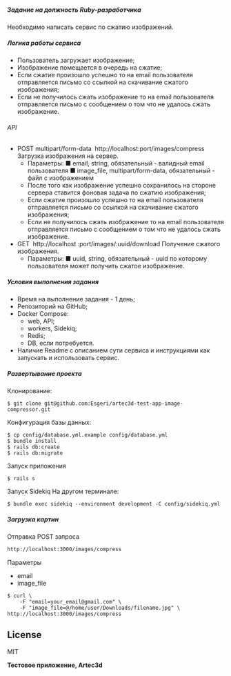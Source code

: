 ##### Задание на должность Ruby-разработчика
Необходимо написать сервис по сжатию изображений.

##### Логика работы сервиса
- Пользователь загружает изображение;
- Изображение помещается в очередь на сжатие;
- Если сжатие произошло успешно то на email пользователя отправляется письмо со ссылкой на
скачивание сжатого изображения;
- Если не получилось сжать изображение то на email пользователя отправляется письмо с
сообщением о том что не удалось сжать изображение.

###### API
- POST multipart/form-data​ ​ http://localhost:port/images/compress
Загрузка изображения на сервер.
    - Параметры:
        ■ email, string, обязательный - валидный email пользователя
        ■ image_file, multipart/form-data, обязательный - файл с изображением
    - После того как изображение успешно сохранилось на стороне сервера ставится фоновая
задача по сжатию изображения;
    - Если сжатие произошло успешно то на email пользователя отправляется письмо со
ссылкой на скачивание сжатого изображения;
    - Если не получилось сжать изображение то на email пользователя отправляется письмо с
сообщением о том что не удалось сжать изображение.
- GET ​ http://localhost​ :port/images/:uuid/download
Получение сжатого изображения.
    - Параметры:
        ■ uuid, string, обязательный - uuid по которому пользователя может получить сжатое
изображение.

##### Условия выполнения задания
- Время на выполнение задания - 1 день;
- Репозиторий на GitHub;
- Docker Compose:
    - web, API;
    - workers, Sidekiq;
    - Redis;
    - DB, если потребуется.
- Наличие Readme с описанием сути сервиса и инструкциями как запускать и использовать
сервис.

##### Развертывание проекта
Клонирование:

```
$ git clone git@github.com:Esgeri/artec3d-test-app-image-compressor.git
```

Конфигурация базы данных:

```
$ cp config/database.yml.example config/database.yml
$ bundle install
$ rails db:create
$ rails db:migrate
```

Запуск приложения
```
$ rails s
```

Запуск Sidekiq
На другом терминале:
```
$ bundle exec sidekiq --environment development -C config/sidekiq.yml
```

##### Загрузка картин

Отправка POST запроса
```sh
http://localhost:3000/images/compress
```
Параметры
- email
- image_file

```
$ curl \
    -F "email=your_email@gmail.com" \
    -F "image_file=@/home/user/Downloads/filename.jpg" \ http://localhost:3000/images/compress
```

## License

MIT

**Тестовое приложение, Artec3d**
